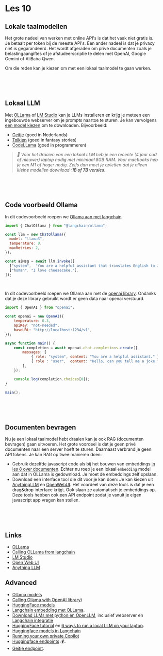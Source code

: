 # Les 10

## Lokale taalmodellen

Het grote nadeel van werken met online API's is dat het vaak niet gratis is. Je betaalt per token bij de meeste API's. Een ander nadeel is dat je privacy niet is gegarandeerd. Het wordt afgeraden om privé documenten zoals je belastingaangiftes of je afstudeerscriptie te delen met OpenAI, Google Gemini of AliBaba Qwen.

Om die reden kan je kiezen om met een lokaal taalmodel te gaan werken.

<br><br><br>

## Lokaal LLM

Met [OLLama](https://ollama.ai) of [LM Studio](https://lmstudio.ai) kan je LLMs installeren en krijg je meteen een ingebouwde webserver om je prompts naartoe te sturen. Je kan vervolgens [een model kiezen](https://ollama.com/library) om te downloaden. Bijvoorbeeld:

- [Geitje](https://goingdutch.ai/en/posts/introducing-geitje/) (goed in Nederlands)
- [Tolkien](https://huggingface.co/JeremyArancio/llm-tolkien) (goed in fantasy stories)
- [CodeLLama](https://huggingface.co/docs/transformers/en/model_doc/code_llama) (goed in programmeren)

> *🚨 Voor het draaien van een lokaal LLM heb je een recente (4 jaar oud of nieuwer) laptop nodig met minimaal 8GB RAM. Voor macbooks heb je een M1 of hoger nodig. Zelfs dan moet je opletten dat je alleen kleine modellen download :***1B of 7B versies***.*

<br><br><br>

## Code voorbeeld Ollama

In dit codevoorbeeld roepen we [Ollama aan met langchain](https://js.langchain.com/docs/integrations/chat/ollama/)

```js
import { ChatOllama } from "@langchain/ollama";

const llm = new ChatOllama({
  model: "llama3",
  temperature: 0,
  maxRetries: 2,
});

const aiMsg = await llm.invoke([
  ["system",  "You are a helpful assistant that translates English to Japanese. Translate the user sentence.",],
  ["human", "I love cheesecake."],
]);
```
<br>

In dit codevoorbeeld roepen we Ollama aan met de [openai library](https://platform.openai.com/docs/quickstart). Ondanks dat je deze library gebruikt wordt er geen data naar openai verstuurd.

```js
import { OpenAI } from "openai";

const openai = new OpenAI({
    temperature: 0.3,
    apiKey: "not-needed",
    baseURL: "http://localhost:1234/v1",
});

async function main() {
    const completion = await openai.chat.completions.create({
        messages: [
            { role: "system", content: "You are a helpful assistant." },
            { role : "user",  content: "Hello, can you tell me a joke."}
        ],
    });

    console.log(completion.choices[0]);
}

main();
```

<br><br><br>

## Documenten bevragen

Nu je een lokaal taalmodel hebt draaien kan je ook RAG (documenten bevragen) gaan uitvoeren. Het grote voordeel is dat je geen privé documenten naar een server hoeft te sturen. Daarnaast verbrand je geen API tokens. Je kan RAG op twee manieren doen:

- Gebruik dezelfde javascript code als bij het bouwen van embeddings [in les 8 over documenten](https://github.com/HR-CMGT/PRG08-2024-2025/tree/main/les8). Echter nu roep je een lokaal `embedding` model aan dat in OLLama is gedownload. Je moet de embeddings zelf opslaan.
- Download een interface tool die dit voor je kan doen: Je kan kiezen uit [AnythingLLM](https://anythingllm.com) en [OpenWebUI](https://openwebui.com). Het voordeel van deze tools is dat je een drag&drop interface krijgt. Ook slaan ze automatisch je embeddings op. Deze tools hebben ook een API endpoint zodat je vanuit je eigen javascript app vragen kan stellen.

<br><br><br>

## Links

- [OLLama](https://ollama.ai)
- [Calling OLLama from langchain](https://js.langchain.com/docs/integrations/chat/ollama/)
- [LM Studio](https://lmstudio.ai)
- [Open Web UI](https://openwebui.com)
- [Anything LLM](https://anythingllm.com)

## Advanced

- [Ollama models](https://ollama.com/library)
- [Calling Ollama with OpenAI library](https://platform.openai.com/docs/quickstart))
- [HuggingFace models](https://huggingface.co/models?other=text-generation)
- [Langchain embedding met OLLama](https://js.langchain.com/docs/use_cases/question_answering/local_retrieval_qa).
- [Download LLMs met python en OpenLLM](https://github.com/bentoml/OpenLLM), inclusief webserver en [Langchain integratie](https://python.langchain.com/docs/integrations/llms/openllm)
- [HuggingFace tutorial](https://www.markhneedham.com/blog/2023/06/23/hugging-face-run-llm-model-locally-laptop/) en [6 ways to run a local LLM on your laptop](https://semaphoreci.com/blog/local-llm).
- [Huggingface models in Langchain](https://python.langchain.com/docs/integrations/llms/huggingface_pipelines)
- [Running your own private Copilot](https://www.youtube.com/watch?v=F1bXfnrzAxM)
- [Huggingface endpoints](https://huggingface.co/blog/inference-endpoints-llm) 💰.
- [Geitje endpoint](./huggingface.md).
